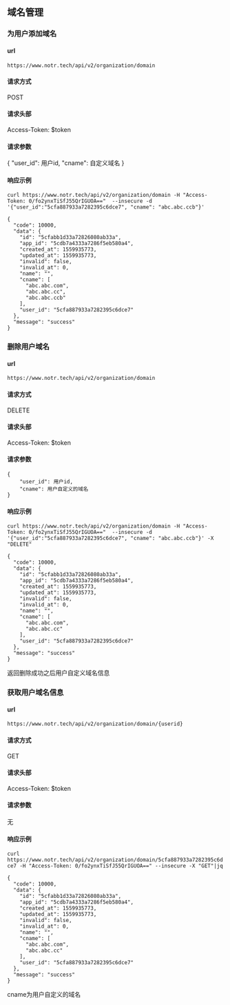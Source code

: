 
## 域名管理

### 为用户添加域名
#### url
`https://www.notr.tech/api/v2/organization/domain`

#### 请求方式
POST

#### 请求头部
Access-Token: $token
#### 请求参数
{
    "user_id": 用户id,
    "cname": 自定义域名
}
#### 响应示例
`curl https://www.notr.tech/api/v2/organization/domain -H "Access-Token: 0/fo2ynxTiSfJ55QrIGUOA=="  --insecure -d '{"user_id":"5cfa887933a7282395c6dce7", "cname": "abc.abc.ccb"}'`

```
{
  "code": 10000,
  "data": {
    "id": "5cfabb1d33a72826080ab33a",
    "app_id": "5cdb7a4333a7286f5eb580a4",
    "created_at": 1559935773,
    "updated_at": 1559935773,
    "invalid": false,
    "invalid_at": 0,
    "name": "",
    "cname": [
      "abc.abc.com",
      "abc.abc.cc",
      "abc.abc.ccb"
    ],
    "user_id": "5cfa887933a7282395c6dce7"
  },
  "message": "success"
}
```

### 删除用户域名
#### url
`https://www.notr.tech/api/v2/organization/domain`

#### 请求方式
DELETE

#### 请求头部
Access-Token: $token

#### 请求参数

```
{
    "user_id": 用户id,
    "cname": 用户自定义的域名
}
```

#### 响应示例
`curl https://www.notr.tech/api/v2/organization/domain -H "Access-Token: 0/fo2ynxTiSfJ55QrIGUOA=="  --insecure -d '{"user_id":"5cfa887933a7282395c6dce7", "cname": "abc.abc.ccb"}' -X "DELETE"`

```
{
  "code": 10000,
  "data": {
    "id": "5cfabb1d33a72826080ab33a",
    "app_id": "5cdb7a4333a7286f5eb580a4",
    "created_at": 1559935773,
    "updated_at": 1559935773,
    "invalid": false,
    "invalid_at": 0,
    "name": "",
    "cname": [
      "abc.abc.com",
      "abc.abc.cc"
    ],
    "user_id": "5cfa887933a7282395c6dce7"
  },
  "message": "success"
}
```

返回删除成功之后用户自定义域名信息

### 获取用户域名信息
#### url
`https://www.notr.tech/api/v2/organization/domain/{userid}`

#### 请求方式
GET

#### 请求头部
Access-Token: $token

#### 请求参数
无

#### 响应示例
`curl https://www.notr.tech/api/v2/organization/domain/5cfa887933a7282395c6dce7 -H "Access-Token: 0/fo2ynxTiSfJ55QrIGUOA==" --insecure -X "GET"|jq`

```
{
  "code": 10000,
  "data": {
    "id": "5cfabb1d33a72826080ab33a",
    "app_id": "5cdb7a4333a7286f5eb580a4",
    "created_at": 1559935773,
    "updated_at": 1559935773,
    "invalid": false,
    "invalid_at": 0,
    "name": "",
    "cname": [
      "abc.abc.com",
      "abc.abc.cc"
    ],
    "user_id": "5cfa887933a7282395c6dce7"
  },
  "message": "success"
}

```
cname为用户自定义的域名
